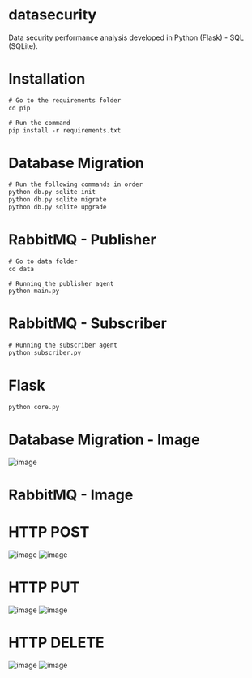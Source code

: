# datasecurity
Data security performance analysis developed in Python (Flask) - SQL (SQLite).

# Installation
```diff
# Go to the requirements folder
cd pip

# Run the command
pip install -r requirements.txt
```

# Database Migration
```diff
# Run the following commands in order
python db.py sqlite init
python db.py sqlite migrate
python db.py sqlite upgrade
```

# RabbitMQ - Publisher
```diff
# Go to data folder
cd data

# Running the publisher agent
python main.py
```

# RabbitMQ - Subscriber
```diff
# Running the subscriber agent
python subscriber.py
```

# Flask
```diff
python core.py
```

# Database Migration - Image
![image](https://user-images.githubusercontent.com/88355373/210005478-feccc6be-6ba6-4705-84d3-44e4e5d10a8d.png)

# RabbitMQ - Image
# HTTP POST
![image](https://user-images.githubusercontent.com/88355373/210005438-ffa7fd52-a87b-42fb-909f-63dc1609f1dd.png)
![image](https://user-images.githubusercontent.com/88355373/210005520-e8fe48ef-9690-4e40-9510-3635c5a56e68.png)

# HTTP PUT
![image](https://user-images.githubusercontent.com/88355373/210005580-c1b56bc5-7373-4500-a7e8-bc63c1f12526.png)
![image](https://user-images.githubusercontent.com/88355373/210005595-5c062431-05ab-41d5-9b56-3aa908357833.png)

# HTTP DELETE
![image](https://user-images.githubusercontent.com/88355373/210005604-a9020ef1-61d0-473b-9288-0ec3be61f47f.png)
![image](https://user-images.githubusercontent.com/88355373/210005610-fe9d74dc-d261-47f0-a59d-3f4dd378c8f4.png)

